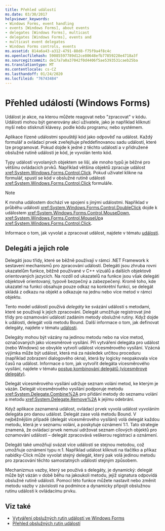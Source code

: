 ```yaml
---
title: Přehled událostí
ms.date: 03/30/2017
helpviewer_keywords:
- Windows Forms, event handling
- events [Windows Forms], about events
- delegates [Windows Forms], multicast
- delegates [Windows Forms], events and
- multicast event delegates
- Windows Forms controls, events
ms.assetid: 814a6a43-a312-4791-88d8-f75f9a4f8c4c
ms.openlocfilehash: 59085597789d12ce80648efb77859228e4718a3f
ms.sourcegitcommit: de17a7a0a37042f0d4406f5ae5393531caeb25ba
ms.translationtype: MT
ms.contentlocale: cs-CZ
ms.lasthandoff: 01/24/2020
ms.locfileid: "76743484"
---
```

# <a name="events-overview-windows-forms"></a>Přehled událostí (Windows Forms)
Událost je akce, na kterou můžete reagovat nebo "zpracovat" v kódu. Události mohou být generovány akcí uživatele, jako je například kliknutí myší nebo stisknutí klávesy. podle kódu programu; nebo systémem.

 Aplikace řízené událostmi spouštějí kód jako odpověď na událost. Každý formulář a ovládací prvek zveřejňuje předdefinovanou sadu událostí, které lze programovat. Pokud dojde k jedné z těchto událostí a v přidružené obslužné rutině události je kód, je vyvolán tento kód.

 Typy událostí vyvolaných objektem se liší, ale mnoho typů je běžné pro většinu ovládacích prvků. Například většina objektů zpracuje událost <xref:System.Windows.Forms.Control.Click>. Pokud uživatel klikne na formulář, spustí se kód v obslužné rutině události <xref:System.Windows.Forms.Control.Click> formuláře.

> [!NOTE]
> K mnoha událostem dochází ve spojení s jinými událostmi. Například v průběhu události <xref:System.Windows.Forms.Control.DoubleClick> dojde k událostem <xref:System.Windows.Forms.Control.MouseDown>, <xref:System.Windows.Forms.Control.MouseUp>a <xref:System.Windows.Forms.Control.Click>.

 Informace o tom, jak vyvolat a zpracovat událost, najdete v tématu [události](../../standard/events/index.md).

## <a name="delegates-and-their-role"></a>Delegáti a jejich role
 Delegáti jsou třídy, které se běžně používají v rámci .NET Framework k sestavení mechanismů pro zpracování událostí. Delegáti jsou zhruba rovni ukazatelům funkce, běžně používané v C++ vizuálů a dalších objektově orientovaných jazycích. Na rozdíl od ukazatelů na funkce jsou však delegáti objektově orientovaný, typově bezpečný a zabezpečený. Kromě toho, kde ukazatel na funkci obsahuje pouze odkaz na konkrétní funkci, se delegát skládá z odkazu na objekt a odkazuje na jednu nebo více metod v rámci objektu.

 Tento model událostí používá *delegáty* ke svázání událostí s metodami, které se používají k jejich zpracování. Delegát umožňuje registrovat jiné třídy pro oznamování událostí zadáním metody obslužné rutiny. Když dojde k události, delegát volá metodu Bound. Další informace o tom, jak definovat delegáty, najdete v tématu [události](../../standard/events/index.md).

Delegáty mohou být vázány na jedinou metodu nebo na více metod, označovaných jako vícesměrové vysílání. Při vytváření delegáta pro událost (nebo Windows) se obvykle vytvoří událost vícesměrového vysílání. Vzácná výjimka může být událost, která má za následek určitou proceduru (například zobrazení dialogového okna), která by logicky neopakovala více časů na událost. Informace o tom, jak vytvořit delegáta vícesměrového vysílání, najdete v tématu [postup kombinování delegátů (vícesměrové delegáty)](../../csharp/programming-guide/delegates/how-to-combine-delegates-multicast-delegates.md).

 Delegát vícesměrového vysílání udržuje seznam volání metod, ke kterým je vázán. Delegát vícesměrového vysílání podporuje metodu <xref:System.Delegate.Combine%2A> pro přidání metody do seznamu volání a metodu <xref:System.Delegate.Remove%2A> k jejímu odebrání.

 Když aplikace zaznamená událost, ovládací prvek vyvolá událost vyvoláním delegáta pro danou událost. Delegát zase volá metodu Bound. V nejběžnějším případě (delegát vícesměrového vysílání) volá delegát každou metodu, která je v seznamu volání, a poskytuje oznámení 1:1. Tato strategie znamená, že ovládací prvek nemusí udržovat seznam cílových objektů pro oznamování událostí – delegát zpracovává veškerou registraci a oznámení.

 Delegáti také umožňují svázat více událostí se stejnou metodou, což umožňuje oznámení typu n:1. Například událost kliknutí na tlačítko a příkaz nabídky-Click může vyvolat stejný delegát, který pak volá jedinou metodu pro zpracování těchto samostatných událostí stejným způsobem.

 Mechanizmus vazby, který se používá s delegáty, je dynamický: delegát může být vázán v době běhu na jakoukoli metodu, jejíž signatura odpovídá obslužné rutině události. Pomocí této funkce můžete nastavit nebo změnit metodu vazby v závislosti na podmínce a dynamicky připojit obslužnou rutinu události k ovládacímu prvku.

## <a name="see-also"></a>Viz také

- [Vytváření obslužných rutin událostí ve Windows Forms](creating-event-handlers-in-windows-forms.md)
- [Přehled obslužných rutin událostí](event-handlers-overview-windows-forms.md)
